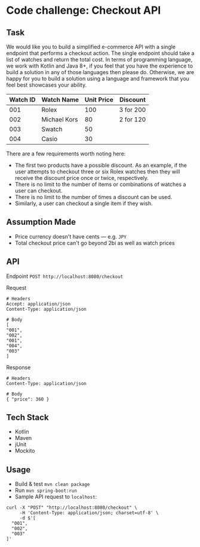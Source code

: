 # Code challenge: Checkout API

## Task

We would like you to build a simplified e-commerce API with a single endpoint that performs a
checkout action. The single endpoint should take a list of watches and return the total cost.
In terms of programming language, we work with Kotlin and Java 8+, if you feel that you have the
experience to build a solution in any of those languages then please do. Otherwise, we are happy for
you to build a solution using a language and framework that you feel best showcases your ability.

| Watch ID | Watch Name   | Unit Price | Discount  |
|----------|--------------|------------|-----------|
| 001      | Rolex        | 100        | 3 for 200 |
| 002      | Michael Kors | 80         | 2 for 120 |
| 003      | Swatch       | 50         |           |
| 004      | Casio        | 30         |           |

There are a few requirements worth noting here:
- The first two products have a possible discount. As an example, if the user attempts to
checkout three or six Rolex watches then they will receive the discount price once or twice,
respectively.
- There is no limit to the number of items or combinations of watches a user can checkout.
- There is no limit to the number of times a discount can be used.
- Similarly, a user can checkout a single item if they wish.

## Assumption Made

- Price currency doesn't have cents — e.g. `JPY`
- Total checkout price can't go beyond 2bi as well as watch prices

## API

Endpoint
`POST http://localhost:8080/checkout`

Request
```text
# Headers
Accept: application/json
Content-Type: application/json

# Body
[
"001",
"002",
"001",
"004",
"003"
]
```

Response
```text
# Headers
Content-Type: application/json

# Body
{ "price": 360 }
```

## Tech Stack

- Kotlin
- Maven
- jUnit
- Mockito

## Usage

- Build & test `mvn clean package`
- Run `mvn spring-boot:run`
- Sample API request to `localhost`:
```shell
curl -X "POST" "http://localhost:8080/checkout" \
     -H 'Content-Type: application/json; charset=utf-8' \
     -d $'[
  "001",
  "002",
  "003"
]'
```
